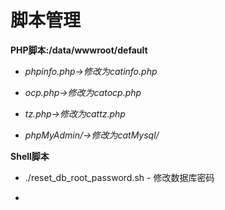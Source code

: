 # 脚本管理

**PHP脚本:/data/wwwroot/default**

* _phpinfo.php-&gt;修改为catinfo.php_

* _ocp.php-&gt;修改为catocp.php_

* _tz.php-&gt;修改为cattz.php_

* _phpMyAdmin/-&gt;修改为catMysql/_


**Shell脚本**

* ./reset\_db\_root\_password.sh - 修改数据库密码

* 




